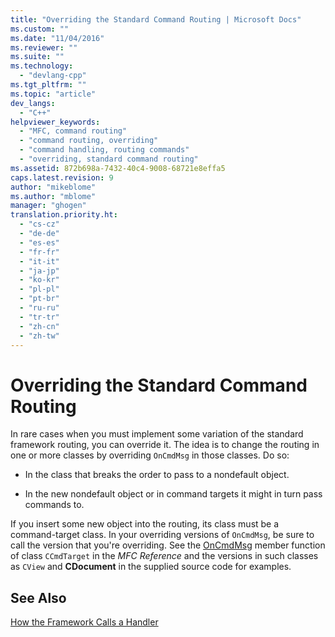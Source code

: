 ```yaml
---
title: "Overriding the Standard Command Routing | Microsoft Docs"
ms.custom: ""
ms.date: "11/04/2016"
ms.reviewer: ""
ms.suite: ""
ms.technology: 
  - "devlang-cpp"
ms.tgt_pltfrm: ""
ms.topic: "article"
dev_langs: 
  - "C++"
helpviewer_keywords: 
  - "MFC, command routing"
  - "command routing, overriding"
  - "command handling, routing commands"
  - "overriding, standard command routing"
ms.assetid: 872b698a-7432-40c4-9008-68721e8effa5
caps.latest.revision: 9
author: "mikeblome"
ms.author: "mblome"
manager: "ghogen"
translation.priority.ht: 
  - "cs-cz"
  - "de-de"
  - "es-es"
  - "fr-fr"
  - "it-it"
  - "ja-jp"
  - "ko-kr"
  - "pl-pl"
  - "pt-br"
  - "ru-ru"
  - "tr-tr"
  - "zh-cn"
  - "zh-tw"
---
```

# Overriding the Standard Command Routing
In rare cases when you must implement some variation of the standard framework routing, you can override it. The idea is to change the routing in one or more classes by overriding `OnCmdMsg` in those classes. Do so:  
  
-   In the class that breaks the order to pass to a nondefault object.  
  
-   In the new nondefault object or in command targets it might in turn pass commands to.  
  
 If you insert some new object into the routing, its class must be a command-target class. In your overriding versions of `OnCmdMsg`, be sure to call the version that you're overriding. See the [OnCmdMsg](../mfc/reference/ccmdtarget-class.md#ccmdtarget__oncmdmsg) member function of class `CCmdTarget` in the *MFC Reference* and the versions in such classes as `CView` and **CDocument** in the supplied source code for examples.  
  
## See Also  
 [How the Framework Calls a Handler](../mfc/how-the-framework-calls-a-handler.md)

